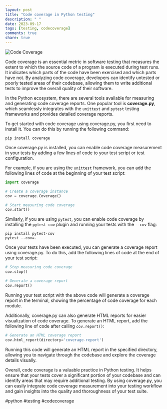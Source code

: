 ```yaml
---
layout: post
title: "Code coverage in Python testing"
description: " "
date: 2023-09-17
tags: [testing, codecoverage]
comments: true
share: true
---
```


![Code Coverage](https://example.com/code-coverage.png)

Code coverage is an essential metric in software testing that measures the extent to which the source code of a program is executed during test runs. It indicates which parts of the code have been exercised and which parts have not. By analyzing code coverage, developers can identify untested or poorly tested areas of their codebase, allowing them to write additional tests to improve the overall quality of their software.

In the Python ecosystem, there are several tools available for measuring and generating code coverage reports. One popular tool is **coverage.py**, which seamlessly integrates with the `unittest` and `pytest` testing frameworks and provides detailed coverage reports.

To get started with code coverage using coverage.py, you first need to install it. You can do this by running the following command:

```shell
pip install coverage
```

Once coverage.py is installed, you can enable code coverage measurement in your tests by adding a few lines of code to your test script or test configuration.

For example, if you are using the `unittest` framework, you can add the following lines of code at the beginning of your test script:

```python
import coverage

# Create a coverage instance
cov = coverage.Coverage()

# Start measuring code coverage
cov.start()
```

Similarly, if you are using `pytest`, you can enable code coverage by installing the `pytest-cov` plugin and running your tests with the `--cov` flag:

```shell
pip install pytest-cov
pytest --cov=.
```

Once your tests have been executed, you can generate a coverage report using coverage.py. To do this, add the following lines of code at the end of your test script:

```python
# Stop measuring code coverage
cov.stop()

# Generate a coverage report
cov.report()
```

Running your test script with the above code will generate a coverage report in the terminal, showing the percentage of code coverage for each module.

Additionally, coverage.py can also generate HTML reports for easier visualization of code coverage. To generate an HTML report, add the following line of code after calling `cov.report()`:

```python
# Generate an HTML coverage report
cov.html_report(directory='coverage-report')
```

Running this code will generate an HTML report in the specified directory, allowing you to navigate through the codebase and explore the coverage details visually.

Overall, code coverage is a valuable practice in Python testing. It helps ensure that your tests cover a significant portion of your codebase and can identify areas that may require additional testing. By using coverage.py, you can easily integrate code coverage measurement into your testing workflow and gain insights into the quality and thoroughness of your test suite.

#python #testing #codecoverage